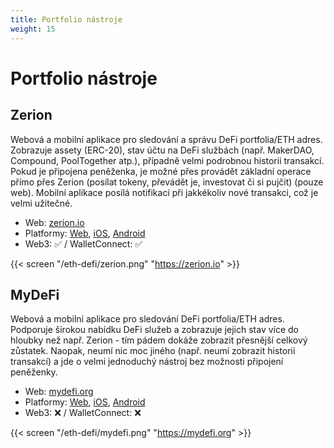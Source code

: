 ```yaml
---
title: Portfolio nástroje
weight: 15
---
```


# Portfolio nástroje


## Zerion

Webová a mobilní aplikace pro sledování a správu DeFi portfolia/ETH adres. Zobrazuje assety (ERC-20), stav účtu na DeFi službách (např. MakerDAO, Compound, PoolTogether atp.), případně velmi podrobnou historii transakcí. Pokud je připojena peněženka, je možné přes provádět základní operace přímo přes Zerion (posílat tokeny, převádět je, investovat či si pujčit) (pouze web). Mobilní aplikace posílá notifikaci při jakkékoliv nové transakci, což je velmi užitečné.

* Web: [zerion.io](https://zerion.io/)
* Platformy: [Web](https://app.zerion.io/), [iOS](https://apps.apple.com/us/app/zerion-defi-portfolio/id1456732565), [Android](https://play.google.com/store/apps/details?id=io.zerion.android&hl=en)
* Web3: :white_check_mark: / WalletConnect: :white_check_mark:

{{< screen "/eth-defi/zerion.png" "https://zerion.io" >}}

## MyDeFi

Webová a mobilní aplikace pro sledování DeFi portfolia/ETH adres. Podporuje širokou nabídku DeFi služeb a zobrazuje jejich stav více do hloubky než např. Zerion - tím pádem dokáže zobrazit přesnější celkový zůstatek. Naopak, neumí nic moc jiného (např. neumí zobrazit historii transakcí) a jde o velmi jednoduchý nástroj bez možnosti připojení peněženky.

* Web: [mydefi.org](https://mydefi.org/)
* Platformy: [Web](https://mydefi.org/apps), [iOS](https://apps.apple.com/us/app/mydefi/id1479703826?l=fr&ls=1), [Android](https://play.google.com/store/apps/details?id=org.mydefi.mydefiapp)
* Web3: :x: / WalletConnect: :x:

{{< screen "/eth-defi/mydefi.png" "https://mydefi.org" >}}
